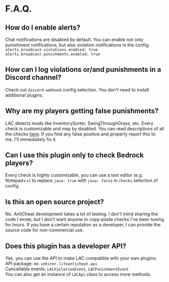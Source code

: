 # F.A.Q.

## How do I enable alerts?
Chat notifications are disabled by default. You can enable not only punishment notifications, but also violation notifications in the config.<br>
`alerts.broadcast-violations.enabled: true`<br>
`alerts.broadcast-punishments.enabled: true`

## How can I log violations or/and punishments in a Discord channel?
Check out `discord-webhook` config selection. You don't need to install additional plugins.

## Why are my players getting false punishments?
LAC detects mods like InventorySorter, SwingThroughGrass, etc. Every check is customizable and may by disabled. You can read descriptions of all the checks [here](CHECKS.md). If you find any false positive and properly report this to me, I'll immediately fix it.

## Can I use this plugin only to check Bedrock players?
Every check is highly customizable, you can use a text editor (e.g. Notepad++) to replace `java: true` with `java: false` in `checks` selection of config.

## Is this an open source project?
No. AntiCheat development takes a lot of testing. I don't mind sharing the code I wrote, but I don't want anyone to copy-paste checks I've been tuning for hours. If you have a certain reputation as a developer, I can provide the source code for non-commercial use.

## Does this plugin has a developer API?
Yes, you can use the API to make LAC compatible with your own plugins.<br>
API package: `me.vekster.liteanticheat.api`<br>
Cancellable events: `LACViolationEvent`, `LACPunishmentEvent`<br>
You can also get an instance of `LACApi` class to access more methods.

